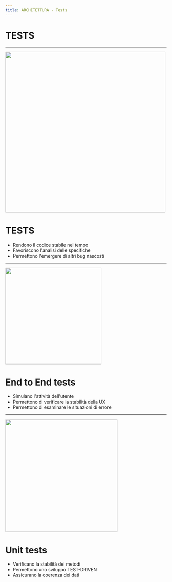 ```yaml
---
title: ARCHITETTURA - Tests
---
```


# TESTS

---

<div class="row">
<div class="col-6 align-self-center">

<img src="https://blogs.gartner.com/richard-watson/files/2015/05/say-one-more-time-works-on-my-machine.jpg" height="500"/>

</div>
<div class="col-6 text-left">

# TESTS

- Rendono il codice stabile nel tempo
- Favoriscono l'analisi delle specifiche
- Permettono l'emergere di altri bug nascosti

</div>
</div>

---

<div class="row">
<div class="col-6 align-self-center">

<img src="https://media1.tenor.com/images/c8069eb379fdb4b2f2bc8779869ce959/tenor.gif?itemid=8105335" height="300"/>

</div>
<div class="col-6 text-left">

# End to End tests

- Simulano l'attività dell'utente
- Permettono di verificare la stabilità della UX
- Permettono di esaminare le situazioni di errore

</div>
</div>

---

<div class="row">
<div class="col-6 align-self-center">

<img src="https://i.redd.it/ros0xofdrup21.jpg" height="350"/>

</div>
<div class="col-6 text-left">

# Unit tests

- Verificano la stabilità dei metodi
- Permettono uno sviluppo TEST-DRIVEN
- Assicurano la coerenza dei dati

</div>
</div>
